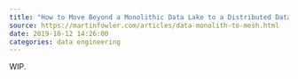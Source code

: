 ```yaml
---
title: "How to Move Beyond a Monolithic Data Lake to a Distributed Data Mesh"
source: https://martinfowler.com/articles/data-monolith-to-mesh.html
date: 2019-10-12 14:26:00
categories: data engineering
---
```

WIP.